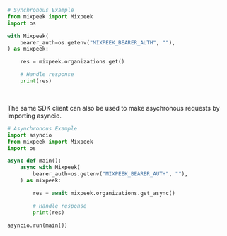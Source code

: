 <!-- Start SDK Example Usage [usage] -->
```python
# Synchronous Example
from mixpeek import Mixpeek
import os

with Mixpeek(
    bearer_auth=os.getenv("MIXPEEK_BEARER_AUTH", ""),
) as mixpeek:

    res = mixpeek.organizations.get()

    # Handle response
    print(res)
```

</br>

The same SDK client can also be used to make asychronous requests by importing asyncio.
```python
# Asynchronous Example
import asyncio
from mixpeek import Mixpeek
import os

async def main():
    async with Mixpeek(
        bearer_auth=os.getenv("MIXPEEK_BEARER_AUTH", ""),
    ) as mixpeek:

        res = await mixpeek.organizations.get_async()

        # Handle response
        print(res)

asyncio.run(main())
```
<!-- End SDK Example Usage [usage] -->